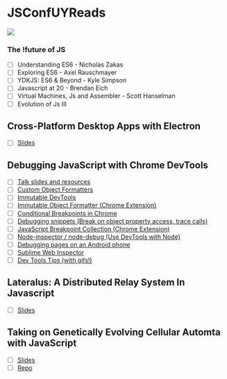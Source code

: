JSConfUYReads
==============

![](https://jsconf.uy/images/base/small-logo.svg)

### The !future of JS
- [ ] Understanding ES6 - Nicholas Zakas
- [ ] Exploring ES6 - Axel Rauschmayer
- [ ] YDKJS: ES6 & Beyond - Kyle Simpson
- [ ] Javascript at 20 - Brendan Eich
- [ ] Virtual Machines, Js and Assembler - Scott Hanselman
- [ ] Evolution of Js III

## Cross-Platform Desktop Apps with Electron
- [ ] [Slides](http://www.slideshare.net/reverentgeek/crossplatform-desktop-apps-with-electron-jsconf-uy)

## Debugging JavaScript with Chrome DevTools
- [ ] [Talk slides and resources](http://www.mattzeunert.com/talks/js-debugging/index.html)
- [ ] [Custom Object Formatters](https://docs.google.com/document/d/1FTascZXT9cxfetuPRT2eXPQKXui4nWFivUnS_335T3U/preview)
- [ ] [Immutable DevTools](https://github.com/andrewdavey/immutable-devtools)
- [ ] [Immutable Object Formatter (Chrome Extension)](https://chrome.google.com/webstore/detail/immutablejs-object-format/hgldghadipiblonfkkicmgcbbijnpeog)
- [ ] [Conditional Breakpoints in Chrome](https://developers.google.com/web/tools/chrome-devtools/debug/breakpoints/add-breakpoints?hl=en#create-conditional-breakpoints)
- [ ] [Debugging snippets (Break on object property access, trace calls)](https://github.com/paulirish/devtools-addons/wiki/Snippets)
- [ ] [JavaScript Breakpoint Collection (Chrome Extension)](https://chrome.google.com/webstore/detail/javascript-breakpoint-col/kgpjjblahlmjlfljfpcneapmeblichbp)
- [ ] [Node-inspector / node-debug (Use DevTools with Node)](https://github.com/node-inspector/node-inspector)
- [ ] [Debugging pages on an Android phone](https://developers.google.com/web/tools/chrome-devtools/debug/remote-debugging/remote-debugging)
- [ ] [Sublime Web Inspector](http://sokolovstas.github.io/SublimeWebInspector/)
- [ ] [Dev Tools Tips (with gifs!)](https://umaar.com/dev-tips/1)

## Lateralus: A Distributed Relay System In Javascript
- [ ] [Slides](http://tiny.cc/orbuay)

## Taking on Genetically Evolving Cellular Automta with JavaScript
- [ ] [Slides](http://lrlna.github.io/jsconf-uy-automata/#1)
- [ ] [Repo](https://github.com/lrlna/jsconf-uy-automata)
